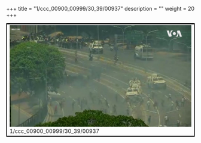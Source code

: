 +++
title = "1/ccc_00900_00999/30_39/00937"
description = ""
weight = 20
+++

<table style="border:2px solid black;max-width:800px;max-height:800px;" 
><tr><td>
<img class="center-fit-jpg"
src="/jpg_/aaa_20190430_NxaOmWaI8sI_00936.jpg">
1/ccc_00900_00999/30_39/00937
</img></td></tr></table>
